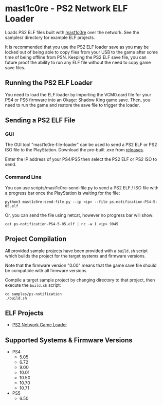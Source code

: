 # mast1c0re - PS2 Network ELF Loader

Loads PS2 ELF files built with [mast1c0re](https://github.com/McCaulay/mast1c0re) over the network. See the samples/ directory for example ELF projects.

It is recommended that you use the PS2 ELF loader save as you may be locked out of being able to copy files from your USB to the game after some time of being offline from PSN. Keeping the PS2 ELF save file, you can future proof the ability to run any ELF file without the need to copy game save files.

## Running the PS2 ELF Loader

You need to load the ELF loader by importing the VCM0.card file for your PS4 or PS5 firmware into an Okage: Shadow King game save. Then, you need to run the game and restore the save file to trigger the loader.

## Sending a PS2 ELF File

### GUI
The GUI tool "mast1c0re-file-loader" can be used to send a PS2 ELF or PS2 ISO file to the PlayStation. Download the pre-built .exe from [releases](https://github.com/McCaulay/mast1c0re-ps2-network-elf-loader/releases).

Enter the IP address of your PS4/PS5 then select the PS2 ELF or PS2 ISO to send.

### Command Line
You can use scripts/mast1c0re-send-file.py to send a PS2 ELF / ISO file with a progress bar once the PlayStation is waiting for the file:

~~~
python3 mast1c0re-send-file.py --ip <ip> --file ps-notification-PS4-5-05.elf
~~~

Or, you can send the file using netcat, however no progress bar will show:

~~~
cat ps-notification-PS4-5-05.elf | nc -w 1 <ip> 9045
~~~

## Project Compilation
All provided sample projects have been provided with a `build.sh` script which builds the project for the target systems and firmware versions.

Note that the firmware version "0.00" means that the game save file should be compatible with all firmware versions.

Compile a target sample project by changing directory to that project, then execute the `build.sh` script:

~~~
cd samples/ps-notification
./build.sh
~~~

## ELF Projects
* [PS2 Network Game Loader](https://github.com/McCaulay/mast1c0re-ps2-network-game-loader)

## Supported Systems & Firmware Versions
* PS4
  * 5.05
  * 6.72
  * 9.00
  * 10.01
  * 10.50
  * 10.70
  * 10.71
* PS5
  * 6.50